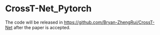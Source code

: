 # CrossT-Net_Pytorch
The code will be released in https://github.com/Bryan-ZhengRui/CrossT-Net after the paper is accepted.
